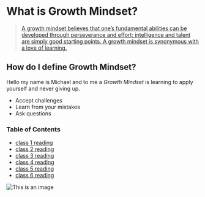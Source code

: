 # What is Growth Mindset? 
>    [A growth mindset believes that one’s fundamental abilities can be developed through perseverance and effort; intelligence and talent are simply good starting points. A growth mindset is synonymous with a love of learning.](https://www.atlassian.com/blog/inside-atlassian/growth-mindset) 

## How do I define Growth Mindset?

 Hello my name is Michael and to me a _Growth Mindset_ is learning to apply yourself and never giving up.

- Accept challenges
- Learn from your mistakes
- Ask questions

### Table of Contents
- [class 1 reading](read1.md)
- [class 2 reading](read2.md)
- [class 3 reading](read3.md)
- [class 4 reading](read4.md)
- [class 5 reading](read5.md)
- [class 6 reading](read6.md)


![This is an image](https://i2.wp.com/atlassianblog.wpengine.com/wp-content/uploads/NewGrowthMindset2.png?resize=768%2C960&ssl=1)
